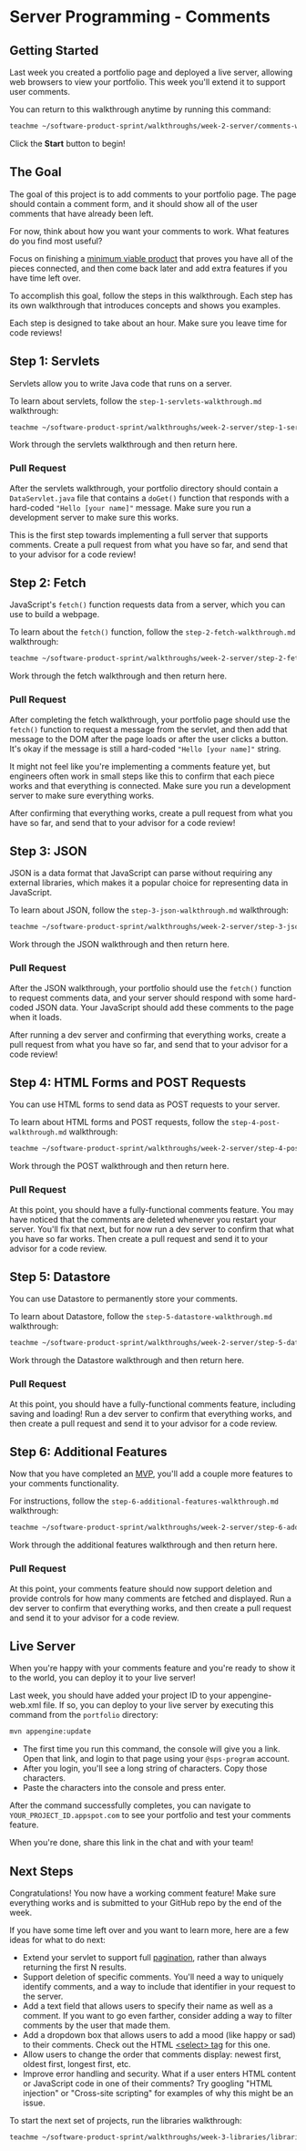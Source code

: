# Server Programming - Comments

## Getting Started

Last week you created a portfolio page and deployed a live server, allowing web
browsers to view your portfolio. This week you'll extend it to support user
comments.

You can return to this walkthrough anytime by running this command:

```bash
teachme ~/software-product-sprint/walkthroughs/week-2-server/comments-walkthrough.md
```

Click the **Start** button to begin!

## The Goal

The goal of this project is to add comments to your portfolio page. The page
should contain a comment form, and it should show all of the user comments that
have already been left.

For now, think about how you want your comments to work. What features do you
find most useful?

Focus on finishing a
[minimum viable product](https://en.wikipedia.org/wiki/Minimum_viable_product)
that proves you have all of the pieces connected, and then come back later and
add extra features if you have time left over.

To accomplish this goal, follow the steps in this walkthrough. Each step has its
own walkthrough that introduces concepts and shows you examples.

Each step is designed to take about an hour. Make sure you leave time for code
reviews!

## Step 1: Servlets

Servlets allow you to write Java code that runs on a server.

To learn about servlets, follow the `step-1-servlets-walkthrough.md`
walkthrough:

```bash
teachme ~/software-product-sprint/walkthroughs/week-2-server/step-1-servlets-walkthrough.md
```

Work through the servlets walkthrough and then return here.

### Pull Request

After the servlets walkthrough, your portfolio directory should contain a
`DataServlet.java` file that contains a `doGet()` function that responds with a
hard-coded `"Hello [your name]"` message. Make sure you run a development server
to make sure this works.

This is the first step towards implementing a full server that supports
comments. Create a pull request from what you have so far, and send that to your
advisor for a code review!

## Step 2: Fetch

JavaScript's `fetch()` function requests data from a server, which you can use
to build a webpage.

To learn about the `fetch()` function, follow the `step-2-fetch-walkthrough.md`
walkthrough:

```bash
teachme ~/software-product-sprint/walkthroughs/week-2-server/step-2-fetch-walkthrough.md
```

Work through the fetch walkthrough and then return here.

### Pull Request

After completing the fetch walkthrough, your portfolio page should use the
`fetch()` function to request a message from the servlet, and then add that
message to the DOM after the page loads or after the user clicks a button. It's
okay if the message is still a hard-coded `"Hello [your name]"` string.

It might not feel like you're implementing a comments feature yet, but engineers
often work in small steps like this to confirm that each piece works and that
everything is connected. Make sure you run a development server to make sure
everything works.

After confirming that everything works, create a pull request from what you have
so far, and send that to your advisor for a code review!

## Step 3: JSON

JSON is a data format that JavaScript can parse without requiring any external
libraries, which makes it a popular choice for representing data in JavaScript.

To learn about JSON, follow the `step-3-json-walkthrough.md` walkthrough:

```bash
teachme ~/software-product-sprint/walkthroughs/week-2-server/step-3-json-walkthrough.md
```

Work through the JSON walkthrough and then return here.

### Pull Request

After the JSON walkthrough, your portfolio should use the `fetch()` function to
request comments data, and your server should respond with some hard-coded JSON
data. Your JavaScript should add these comments to the page when it loads.

After running a dev server and confirming that everything works, create a pull
request from what you have so far, and send that to your advisor for a code
review!

## Step 4: HTML Forms and POST Requests

You can use HTML forms to send data as POST requests to your server.

To learn about HTML forms and POST requests, follow the
`step-4-post-walkthrough.md` walkthrough:

```bash
teachme ~/software-product-sprint/walkthroughs/week-2-server/step-4-post-walkthrough.md
```

Work through the POST walkthrough and then return here.

### Pull Request

At this point, you should have a fully-functional comments feature. You may have
noticed that the comments are deleted whenever you restart your server. You'll
fix that next, but for now run a dev server to confirm that what you have so far
works. Then create a pull request and send it to your advisor for a code review.

## Step 5: Datastore

You can use Datastore to permanently store your comments.

To learn about Datastore, follow the `step-5-datastore-walkthrough.md`
walkthrough:

```bash
teachme ~/software-product-sprint/walkthroughs/week-2-server/step-5-datastore-walkthrough.md
```

Work through the Datastore walkthrough and then return here.

### Pull Request

At this point, you should have a fully-functional comments feature, including
saving and loading! Run a dev server to confirm that everything works, and then
create a pull request and send it to your advisor for a code review.

## Step 6: Additional Features

Now that you have completed an [MVP](https://en.wikipedia.org/wiki/Minimum_viable_product),
you'll add a couple more features to your comments functionality.

For instructions, follow the `step-6-additional-features-walkthrough.md` walkthrough:

```bash
teachme ~/software-product-sprint/walkthroughs/week-2-server/step-6-additional-features-walkthrough.md
```

Work through the additional features walkthrough and then return here.

### Pull Request

At this point, your comments feature should now support deletion and provide controls
for how many comments are fetched and displayed. Run a dev server to confirm that everything
works, and then create a pull request and send it to your advisor for a code review.

## Live Server

When you're happy with your comments feature and you're ready to show it to the
world, you can deploy it to your live server!

Last week, you should have added your project ID to your
<walkthrough-editor-open-file
    filePath="software-product-sprint/portfolio/src/main/webapp/WEB-INF/appengine-web.xml">
  appengine-web.xml
</walkthrough-editor-open-file>
file. If so, you can deploy to your live server by executing this command from
the `portfolio` directory:

```bash
mvn appengine:update
```

-   The first time you run this command, the console will give you a link. Open
    that link, and login to that page using your `@sps-program` account.
-   After you login, you'll see a long string of characters. Copy those
    characters.
-   Paste the characters into the console and press enter.

After the command successfully completes, you can navigate to
`YOUR_PROJECT_ID.appspot.com` to see your portfolio and test your comments
feature.

When you're done, share this link in the chat and with your team!

## Next Steps

<walkthrough-conclusion-trophy></walkthrough-conclusion-trophy>

Congratulations! You now have a working comment feature! Make sure everything
works and is submitted to your GitHub repo by the end of the week.

If you have some time left over and you want to learn more, here are a few ideas
for what to do next:

-   Extend your servlet to support full
    [pagination](https://medium.com/uxness/best-practices-for-designing-pagination-in-web-1c33140f31b),
    rather than always returning the first N results.
-   Support deletion of specific comments. You'll need a way to uniquely identify
    comments, and a way to include that identifier in your request to the server.
-   Add a text field that allows users to specify their name as well as a
    comment. If you want to go even farther, consider adding a way to filter
    comments by the user that made them.
-   Add a dropdown box that allows users to add a mood (like happy or sad) to
    their comments. Check out the HTML
    [\<select\> tag](https://www.w3schools.com/tags/tag_select.asp) for this one.
-   Allow users to change the order that comments display: newest first, oldest
    first, longest first, etc.
-   Improve error handling and security. What if a user enters HTML content or
    JavaScript code in one of their comments? Try googling "HTML injection" or
    "Cross-site scripting" for examples of why this might be an issue.

To start the next set of projects, run the libraries walkthrough:

```bash
teachme ~/software-product-sprint/walkthroughs/week-3-libraries/libraries-walkthrough.md
```
